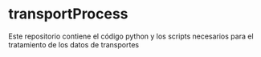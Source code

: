 # transportProcess

Este repositorio contiene el código python y los scripts necesarios para el tratamiento de los datos de transportes
